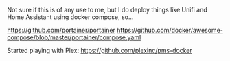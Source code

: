 Not sure if this is of any use to me, but I do deploy things like Unifi and Home Assistant using docker compose, so...

https://github.com/portainer/portainer
https://github.com/docker/awesome-compose/blob/master/portainer/compose.yaml


Started playing with Plex: https://github.com/plexinc/pms-docker